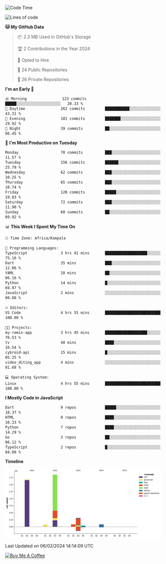 <!--START_SECTION:waka-->
![Code Time](http://img.shields.io/badge/Code%20Time-428%20hrs%2047%20mins-blue)

![Lines of code](https://img.shields.io/badge/From%20Hello%20World%20I%27ve%20Written-4.1%20million%20lines%20of%20code-blue)

**🐱 My GitHub Data** 

> 📦 2.3 MB Used in GitHub's Storage 
 > 
> 🏆 2 Contributions in the Year 2024
 > 
> 💼 Opted to Hire
 > 
> 📜 24 Public Repositories 
 > 
> 🔑 26 Private Repositories 
 > 
**I'm an Early 🐤** 

```text
🌞 Morning                123 commits         █████░░░░░░░░░░░░░░░░░░░░   20.33 % 
🌆 Daytime                262 commits         ███████████░░░░░░░░░░░░░░   43.31 % 
🌃 Evening                181 commits         ███████░░░░░░░░░░░░░░░░░░   29.92 % 
🌙 Night                  39 commits          ██░░░░░░░░░░░░░░░░░░░░░░░   06.45 % 
```
📅 **I'm Most Productive on Tuesday** 

```text
Monday                   70 commits          ███░░░░░░░░░░░░░░░░░░░░░░   11.57 % 
Tuesday                  156 commits         ██████░░░░░░░░░░░░░░░░░░░   25.79 % 
Wednesday                62 commits          ███░░░░░░░░░░░░░░░░░░░░░░   10.25 % 
Thursday                 65 commits          ███░░░░░░░░░░░░░░░░░░░░░░   10.74 % 
Friday                   120 commits         █████░░░░░░░░░░░░░░░░░░░░   19.83 % 
Saturday                 72 commits          ███░░░░░░░░░░░░░░░░░░░░░░   11.90 % 
Sunday                   60 commits          ██░░░░░░░░░░░░░░░░░░░░░░░   09.92 % 
```


📊 **This Week I Spent My Time On** 

```text
🕑︎ Time Zone: Africa/Kampala

💬 Programming Languages: 
TypeScript               3 hrs 41 mins       ███████████████████░░░░░░   75.16 % 
Dart                     35 mins             ███░░░░░░░░░░░░░░░░░░░░░░   12.06 % 
YAML                     18 mins             ██░░░░░░░░░░░░░░░░░░░░░░░   06.16 % 
Python                   14 mins             █░░░░░░░░░░░░░░░░░░░░░░░░   04.97 % 
JavaScript               2 mins              ░░░░░░░░░░░░░░░░░░░░░░░░░   00.88 % 

🔥 Editors: 
VS Code                  4 hrs 55 mins       █████████████████████████   100.00 % 

🐱‍💻 Projects: 
my-remix-app             3 hrs 45 mins       ███████████████████░░░░░░   76.53 % 
tv                       48 mins             ████░░░░░░░░░░░░░░░░░░░░░   16.54 % 
cybroid-api              15 mins             █░░░░░░░░░░░░░░░░░░░░░░░░   05.25 % 
video_diting_app         4 mins              ░░░░░░░░░░░░░░░░░░░░░░░░░   01.68 % 

💻 Operating System: 
Linux                    4 hrs 55 mins       █████████████████████████   100.00 % 
```

**I Mostly Code in JavaScript** 

```text
Dart                     9 repos             █████░░░░░░░░░░░░░░░░░░░░   18.37 % 
HTML                     8 repos             ████░░░░░░░░░░░░░░░░░░░░░   16.33 % 
Python                   7 repos             ████░░░░░░░░░░░░░░░░░░░░░   14.29 % 
Go                       3 repos             ██░░░░░░░░░░░░░░░░░░░░░░░   06.12 % 
TypeScript               2 repos             █░░░░░░░░░░░░░░░░░░░░░░░░   04.08 % 
```



**Timeline**

![Lines of Code chart](https://raw.githubusercontent.com/drexhacker/drexhacker/main/assets/bar_graph.png)


 Last Updated on 06/02/2024 14:14:09 UTC
<!--END_SECTION:waka-->

<a href="https://www.buymeacoffee.com/drexsoftorg" target="_blank"><img src="https://www.buymeacoffee.com/assets/img/custom_images/orange_img.png" alt="Buy Me A Coffee" style="height: 41px !important;width: 174px !important;box-shadow: 0px 3px 2px 0px rgba(190, 190, 190, 0.5) !important;-webkit-box-shadow: 0px 3px 2px 0px rgba(190, 190, 190, 0.5) !important;" ></a>


<!---
drexhacker/drexhacker is a ✨ special ✨ repository because its `README.md` (this file) appears on your GitHub profile.
You can click the Preview link to take a look at your changes.
--->
